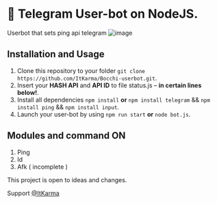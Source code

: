 # 🚀 Telegram User-bot on NodeJS.
Userbot that sets ping api telegram
![image](https://github.com/user-attachments/assets/6a30397b-85be-4138-ab18-13a5a6e31cf6)


## Installation and Usage

1. Clone this repository to your folder `git clone https://github.com/ItKarma/Bocchi-userbot.git`.
2. Insert your **HASH API** and **API ID** to file status.js – **in certain lines below!**.
3. Install all dependencies `npm install` **or** `npm install telegram` && `npm install ping` && `npm install input`.
4. Launch your user-bot by using `npm run start` **or** `node bot.js`.



## Modules and command ON 

1. Ping
2. Id
3. Afk ( incomplete )


This project is open to ideas and changes.

Support [@ItKarma](https://t.me/Im_karmah)






